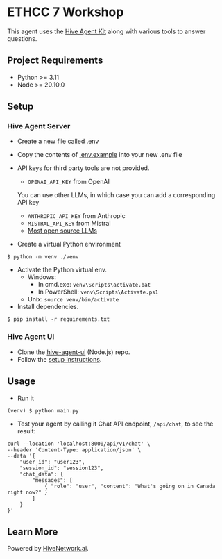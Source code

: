 # ETHCC 7 Workshop

This agent uses the [Hive Agent Kit](htps://github.com/hivenetwork-ai/hive-agent-py) along with various tools to answer questions.

## Project Requirements
- Python >= 3.11
- Node >= 20.10.0

## Setup
### Hive Agent Server
- Create a new file called .env
- Copy the contents of [.env.example](.env.example) into your new .env file
- API keys for third party tools are not provided.
  - `OPENAI_API_KEY` from OpenAI
  
  You can use other LLMs, in which case you can add a corresponding API key
  - `ANTHROPIC_API_KEY` from Anthropic
  - `MISTRAL_API_KEY` from Mistral 
  - [Most open source LLMs](https://ollama.com/library)
- Create a virtual Python environment
```
$ python -m venv ./venv
```
- Activate the Python virtual env.
  - Windows:
    - In cmd.exe: `venv\Scripts\activate.bat`
    - In PowerShell: `venv\Scripts\Activate.ps1`
  - Unix: `source venv/bin/activate`
- Install dependencies.
```
$ pip install -r requirements.txt
```

### Hive Agent UI
- Clone the [hive-agent-ui](https://github.com/hivenetwork-ai/hive-agent-ui) (Node.js) repo.
- Follow the [setup instructions](https://github.com/hivenetwork-ai/hive-agent-ui?tab=readme-ov-file#hive-agent-ui).

## Usage
- Run it
```
(venv) $ python main.py
```
- Test your agent by calling it Chat API endpoint, `/api/chat`, to see the result:

```
curl --location 'localhost:8000/api/v1/chat' \
--header 'Content-Type: application/json' \
--data '{
    "user_id": "user123",
    "session_id": "session123",
    "chat_data": {
        "messages": [
            { "role": "user", "content": "What's going on in Canada right now?" }
        ]
    }
}'
```

## Learn More
Powered by [HiveNetwork.ai](https://hivenetwork.ai).
